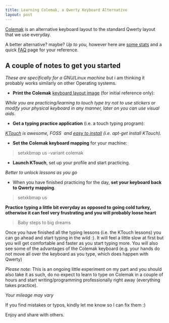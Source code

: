 ```yaml
---
title: Learning Colemak, a Qwerty Keyboard Alternative
layout: post
---
```


[Colemak](http://colemak.com/) is an alternative keyboard layout to the standard
Qwerty layout that we use everyday.

A better alternative? maybe? _Up to you,_ however here are 
[some stats](http://mkweb.bcgsc.ca/carpalx/?colemak#colemak_detailed_statistics) 
and a quick [FAQ](http://colemak.com/FAQ) page for your reference.  

## A couple of notes to get you started

_These are specifically for a GNU/Linux machine_ but i am thinking it probably
works similarly on other Operating systems.
    
* **Print the Colemak** [keyboard layout image](http://colemak.com/Images) (for initial reference only):

_While you are practicing/learning to touch type try not to use stickers or 
modify your physical keyboard in any manner, later on you can use visual aids._
    
* **Get a typing practice application** (i.e. a touch typing program):

_[KTouch](https://edu.kde.org/applications/all/ktouch) is awesome, FOSS  
and [easy to install](http://colemak.com/KTouch) (i.e. apt-get install KTouch)._
    
* **Set the Colemak keyboard mapping** for your machine:

> setxkbmap us -variant colemak
    
* **Launch KTouch**, set up your profile and start practicing.

_Better to unlock lessons as you go_
    
* When you have finished practicing for the day, **set your keyboard back to Qwerty mapping**.

> setxkbmap us

**Practice typing a little bit everyday as opposed to going cold turkey, 
otherwise it can feel very frustrating and you will probably loose heart**

> Baby steps to big dreams

Once you have finished all the typing lessons (i.e. the KTouch lessons) you can
go ahead and start typing in the wild :). It will feel a little slow at first
but you will get comfortable and faster as you start typing more. You will also
see some of the advantages of the Colemak keyboard (e.g. your hands do not move
all over the keyboard as you type, which does happen with Qwerty)

_Please note:_ This is an ongoing little experiment on my part and you should
also take it as such, do no expect to learn to type on Colemak in a couple of
hours and start writing/programming professionally right away (everything takes
practice).

_Your mileage may vary_

If you find mistakes or typos, kindly let me know so I can fix them :)

Enjoy and share with others.

